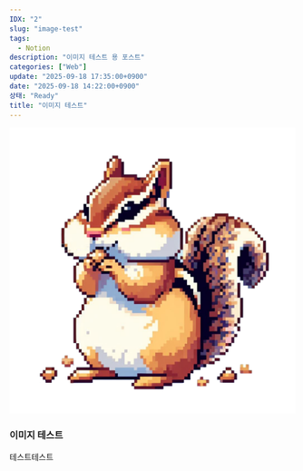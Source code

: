 ```yaml
---
IDX: "2"
slug: "image-test"
tags:
  - Notion
description: "이미지 테스트 용 포스트"
categories: ["Web"]
update: "2025-09-18 17:35:00+0900"
date: "2025-09-18 14:22:00+0900"
상태: "Ready"
title: "이미지 테스트"
---
```



![](image1.png)
### 이미지 테스트

테스트테스트

